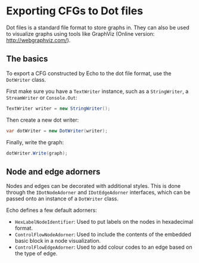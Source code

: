 Exporting CFGs to Dot files
===========================

Dot files is a standard file format to store graphs in. They can also be used to visualize graphs using tools like GraphViz (Online version: http://webgraphviz.com/).

The basics
----------

To export a CFG constructed by Echo to the dot file format, use the `DotWriter` class.

First make sure you have a `TextWriter` instance, such as a `StringWriter`, a `StreamWriter` or `Console.Out`:

```csharp
TextWriter writer = new StringWriter();
```

Then create a new dot writer:

```csharp
var dotWriter = new DotWriter(writer);
```

Finally, write the graph:
```csharp
dotWriter.Write(graph);
```

Node and edge adorners
----------------------

Nodes and edges can be decorated with additional styles. This is done through the `IDotNodeAdorner` and `IDotEdgeAdorner` interfaces, which can be passed onto an instance of a `DotWriter` class.

Echo defines a few default adorners:

- `HexLabelNodeIdentifier`: Used to put labels on the nodes in hexadecimal format.
- `ControlFlowNodeAdorner`: Used to include the contents of the embedded basic block in a node visualization.
- `ControlFlowEdgeAdorner`: Used to add colour codes to an edge based on the type of edge.